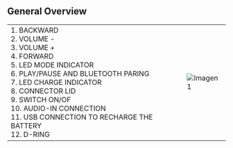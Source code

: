 ## General Overview

|  |  |
|:-------|:-------|
|1.	BACKWARD <br> 2. VOLUME - <br> 3. VOLUME +  <br> 4. FORWARD <br> 5. LED MODE INDICATOR  <br> 6. PLAY/PAUSE AND BLUETOOTH PARING <br> 7. LED CHARGE INDICATOR <br> 8. CONNECTOR LID  <br> 9. SWITCH ON/OF <br> 10. AUDIO-IN CONNECTION <br> 11. USB CONNECTION TO RECHARGE THE BATTERY  <br> 12. D-RING <br> |![Imagen1](http://static.energysistem.com/images/manuals/42174/554102d1f1f5c.jpg)|



